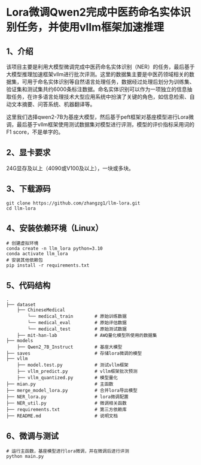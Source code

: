 # Lora微调Qwen2完成中医药命名实体识别任务，并使用vllm框架加速推理

## 1、介绍
 
该项目主要是利用大模型微调完成中医药命名实体识别（NER）的任务，最后基于大模型推理加速框架vllm进行批次评测。这里的数据集主要是中医药领域相关的数据集，可用于命名实体识别等自然语言处理任务，数据经过处理后划分为训练集、验证集和测试集共约6000条标注数据。命名实体识别可以作为一项独立的信息抽取任务，在许多语言处理技术大型应用系统中扮演了关键的角色，如信息检索、自动文本摘要、问答系统、机器翻译等。

这里我们选择qwen2-7B为基座大模型，然后基于peft框架对基座模型进行Lora微调，最后基于vllm框架使用测试数据集对模型进行评测，模型的评价指标采用词的 F1 score，不是单字的。

## 2、显卡要求

24G显存及以上（4090或V100及以上），一块或多块。

## 3、下载源码

```
git clone https://github.com/zhangzg1/llm-lora.git
cd llm-lora
```

## 4、安装依赖环境（Linux）

```
# 创建虚拟环境
conda create -n llm_lora python=3.10
conda activate llm_lora
# 安装其他依赖包
pip install -r requirements.txt
```

## 5、代码结构

```text
.
├── dataset                           
    ├── ChineseMedical
        └── medical_train        # 原始训练数据
        └── medical_eval         # 原始评估数据
        └── medical_test         # 原始测试数据
    ├── mit-han-lab              # AWQ量化模型所使用的数据集
├── models
    ├── Qwen2_7B_Instruct        # 基座大模型
├── saves                        # 存储lora微调的模型
├── vllm
    ├── model.test.py            # 测试vllm框架
    ├── vllm_predict.py          # vllm框架批次预测
    ├── vllm_quantized.py        # 模型量化
├── mian.py                      # 主函数
├── merge_model_lora.py          # 合并lora导出模型
├── NER_lora.py                  # lora微调配置
├── NER_util.py                  # 微调相关函数
├── requirements.txt             # 第三方依赖库
├── README.md                    # 说明文档             
```

## 6、微调与测试

```
# 运行主函数，基座模型进行lora微调，并在微调后进行评测
python main.py
```

